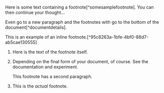 ﻿Here is some text containing a footnote[^somesamplefootnote]\. You can then continue your thought…

Even go to a new paragraph and the footnotes with go to the bottom of the document[^documentdetails]\.

This is an example of an inline footnote\.[^95c8263a-1bfe-4bf0-88d7-ab5cae130555]


1.	Here is the text of the footnote itself\.

2.	Depending on the final form of your document, of course\. See the documentation and experiment\.
	
	This footnote has a second paragraph\.
	
3.	This is the *actual* footnote\.

